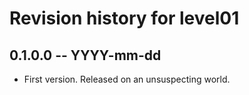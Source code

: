 # Revision history for level01

## 0.1.0.0  -- YYYY-mm-dd

* First version. Released on an unsuspecting world.
